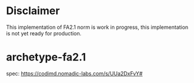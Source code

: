 # Disclaimer

This implementation of FA2.1 norm is work in progress, this implementation is not yet ready for production.

# archetype-fa2.1

spec: https://codimd.nomadic-labs.com/s/UUa2DxFvY#
